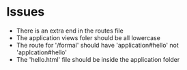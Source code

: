 <h1>Issues</h1>
<ul>
  <li>There is an extra end in the routes file</li>
  <li>The application views foler should be all lowercase</li>
  <li>The route for '/formal' should have 'application#hello' not 'applcation#hello'</li>
  <li>The 'hello.html' file should be inside the application folder</li>
</ul>
